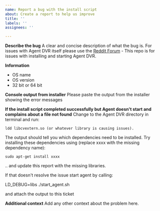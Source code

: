 ```yaml
---
name: Report a bug with the install script
about: Create a report to help us improve
title: ''
labels: ''
assignees: ''

---
```


**Describe the bug**
A clear and concise description of what the bug is. For issues with Agent DVR itself please use the [Reddit Forum](https://www.reddit.com/r/ispyconnect/) - This repo is for issues with installing and starting Agent DVR.

**Information**
- OS name
- OS version
- 32 bit or 64 bit

**Console output from installer**
Please paste the output from the installer showing the error messages

**If the install script completed successfully but Agent doesn't start and complains about a file not found**
Change to the Agent DVR directory in terminal and run:

    ldd libcvextern.so (or whatever library is causing issues). 

The output should tell you which dependencies need to be installed.  Try installing these dependencies using (replace xxxx with the missing dependency name):

    sudo apt-get install xxxx

.. and update this report with the missing libraries.

If that doesn't resolve the issue start agent by calling:

LD_DEBUG=libs ./start_agent.sh

and attach the output to this ticket

**Additional context**
Add any other context about the problem here.
